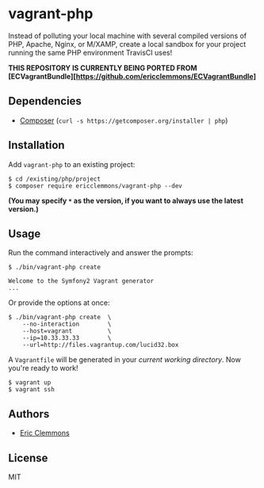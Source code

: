 vagrant-php
===========

Instead of polluting your local machine with several compiled versions of PHP,
Apache, Nginx, or M/XAMP, create a local sandbox for your project running
the same PHP environment TravisCI uses!


**THIS REPOSITORY IS CURRENTLY BEING PORTED FROM [ECVagrantBundle][https://github.com/ericclemmons/ECVagrantBundle]**


Dependencies
------------

- [Composer][3] (`curl -s https://getcomposer.org/installer | php`)


Installation
------------

Add `vagrant-php` to an existing project:

    $ cd /existing/php/project
    $ composer require ericclemmons/vagrant-php --dev

**(You may specify `*` as the version, if you want to always use the latest version.)**


Usage
-----

Run the command interactively and answer the prompts:

    $ ./bin/vagrant-php create

    Welcome to the Symfony2 Vagrant generator
    ...


Or provide the options at once:

    $ ./bin/vagrant-php create  \
        --no-interaction        \
        --host=vagrant          \
        --ip=10.33.33.33        \
        --url=http://files.vagrantup.com/lucid32.box

A `Vagrantfile` will be generated in your *current working directory*.  Now you're ready to work!

    $ vagrant up
    $ vagrant ssh


Authors
-------

- [Eric Clemmons][1]


License
-------

MIT


[1]: https://github.com/ericclemmons
[2]: https://github.com/seiffert
[3]: http://www.vagrantup.com/
[4]: http://getcomposer.org/download/
